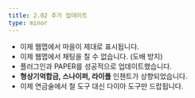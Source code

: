 ```yaml
---
title: 2.02 추가 업데이트
type: minor
---
```


* 이제 웹맵에서 마을이 제대로 표시됩니다.
* 이제 웹맵에서 채팅을 칠 수 없습니다. (도배 방지)
* 플러그인과 PAPER를 성공적으로 업데이트했습니다.
* **형상기억합금, 스나이퍼, 라이플** 인챈트가 상향되었습니다.
* 이제 연금술에서 철 도구 대신 다이아 도구만 드랍됩니다.